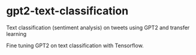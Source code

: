 # gpt2-text-classification

Text classification (sentiment analysis) on tweets using GPT2 and transfer learning

Fine tuning GPT2 on text classification with Tensorflow.
